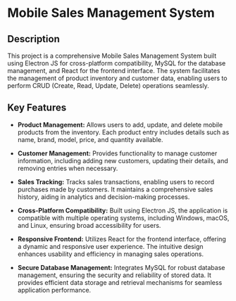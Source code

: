﻿# Mobile Sales Management System

## Description

This project is a comprehensive Mobile Sales Management System built using Electron JS for cross-platform compatibility, MySQL for the database management, and React for the frontend interface. The system facilitates the management of product inventory and customer data, enabling users to perform CRUD (Create, Read, Update, Delete) operations seamlessly.

## Key Features

- **Product Management:** Allows users to add, update, and delete mobile products from the inventory. Each product entry includes details such as name, brand, model, price, and quantity available.

- **Customer Management:** Provides functionality to manage customer information, including adding new customers, updating their details, and removing entries when necessary.

- **Sales Tracking:** Tracks sales transactions, enabling users to record purchases made by customers. It maintains a comprehensive sales history, aiding in analytics and decision-making processes.

- **Cross-Platform Compatibility:** Built using Electron JS, the application is compatible with multiple operating systems, including Windows, macOS, and Linux, ensuring broad accessibility for users. 

- **Responsive Frontend:** Utilizes React for the frontend interface, offering a dynamic and responsive user experience. The intuitive design enhances usability and efficiency in managing sales operations.

- **Secure Database Management:** Integrates MySQL for robust database management, ensuring the security and reliability of stored data. It provides efficient data storage and retrieval mechanisms for seamless application performance.
